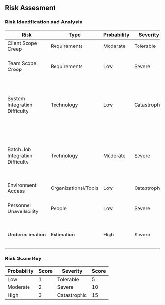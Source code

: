 ## Risk Assesment

### Risk Identification and Analysis
| Risk                              |  Type                 |  Probability  |  Severity      |  Result  |   Strategy |  Assignment |
|-----------------------------------|-----------------------|---------------|----------------|----------|------------|-------------|
| Client Scope Creep                |  Requirements         |  Moderate     |  Tolerable     |  10      |  See briefing documentation | Nic  |
| Team Scope Creep                  |  Requirements         |  Low          |  Severe        |  10      |  Team Arbitration, Instructor Review| All  |
| System Integration Difficulty     |  Technology           |  Low          |  Catastrophic  |  15      |  Throrough Research Prior to Dev, Inquiry to Support Team, Thorough Documentation (Env, etc.)| Wade, Jay |
| Batch Job Integration Difficulty  |  Technology           |  Moderate     |  Severe        |  20      |  Throrough Research Prior to Dev, Inquiry to Support Team, Thorough Documentation (Env, etc.)| Wade, Jay
| Environment Access                |  Organizational/Tools |  Low          |  Catastrophic  |  15      |  Immediate Escalation | Jeremy |
| Personnel Unavailability          |  People               |  Low          |  Severe        |  10      |  Joint-Communication, Standards & Documentation | Jeremy |
| Underestimation                   |  Estimation           |  High         |  Severe        |  30      |  Team-Driven Timeline, Agile Group Estimations | All |

### Risk Score Key
| Probability| Score |  Severity    | Score |
|------------|-------|--------------|-------|
| Low        | 1     | Tolerable    | 5     |
| Moderate   | 2     | Severe       | 10    |
| High       | 3     | Catastrophic | 15    |



